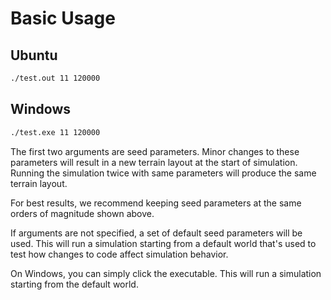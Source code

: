 # Basic Usage

## Ubuntu

```bash
./test.out 11 120000
```

## Windows

```bash
./test.exe 11 120000
```

The first two arguments are seed parameters. Minor changes to these parameters will result in a new terrain layout at the start of simulation. Running the simulation twice with same parameters will produce the same terrain layout.

For best results, we recommend keeping seed parameters at the same orders of magnitude shown above. 

If arguments are not specified, a set of default seed parameters will be used. This will run a simulation starting from a default world that's used to test how changes to code affect simulation behavior.

On Windows, you can simply click the executable. This will run a simulation starting from the default world.